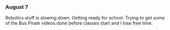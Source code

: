 ### August 7

Robotics stuff is slowing down. Getting ready for school. Trying to get some of the Bus Pirate videos done before classes start and I lose free time.





